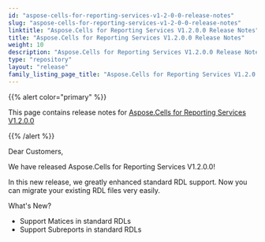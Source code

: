 ```yaml
---
id: "aspose-cells-for-reporting-services-v1-2-0-0-release-notes"
slug: "aspose-cells-for-reporting-services-v1-2-0-0-release-notes"
linktitle: "Aspose.Cells for Reporting Services V1.2.0.0 Release Notes"
title: "Aspose.Cells for Reporting Services V1.2.0.0 Release Notes"
weight: 10
description: "Aspose.Cells for Reporting Services V1.2.0.0 Release Notes – the latest updates and fixes."
type: "repository"
layout: "release"
family_listing_page_title: "Aspose.Cells for Reporting Services V1.2.0.0 Release Notes"
---
```


{{% alert color="primary" %}} 

This page contains release notes for [Aspose.Cells for Reporting Services V1.2.0.0](https://releases.aspose.com/cells/reportingservices/new-releases/aspose.cells-for-reporting-services-v1.2.0.0/)

{{% /alert %}} 

Dear Customers, 

We have released Aspose.Cells for Reporting Services V1.2.0.0! 

In this new release, we greatly enhanced standard RDL support. Now you can migrate your existing RDL files very easily. 

What's New? 

- Support Matices in standard RDLs
- Support Subreports in standard RDLs
